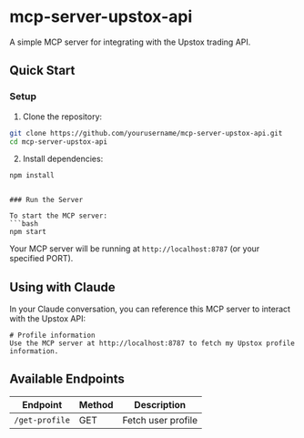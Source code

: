 # mcp-server-upstox-api

A simple MCP server for integrating with the Upstox trading API.

## Quick Start

### Setup

1. Clone the repository:
```bash
git clone https://github.com/yourusername/mcp-server-upstox-api.git
cd mcp-server-upstox-api
```

2. Install dependencies:
```bash
npm install
```

```

### Run the Server

To start the MCP server:
```bash
npm start
```

Your MCP server will be running at `http://localhost:8787` (or your specified PORT).

## Using with Claude

In your Claude conversation, you can reference this MCP server to interact with the Upstox API:

```
# Profile information
Use the MCP server at http://localhost:8787 to fetch my Upstox profile information.

```

## Available Endpoints

| Endpoint | Method | Description |
|----------|--------|-------------|
| `/get-profile` | GET | Fetch user profile 
